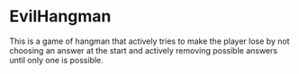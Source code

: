 # EvilHangman
This is a game of hangman that actively tries to make the player lose by not choosing an answer at the start and actively removing possible answers until only one is possible.
